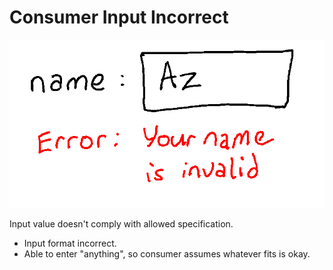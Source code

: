 # Consumer Input Incorrect

![](./consumer_input_incorrect.png)

Input value doesn't comply with allowed specification.

* Input format incorrect.
* Able to enter "anything", so consumer assumes whatever fits is okay.
